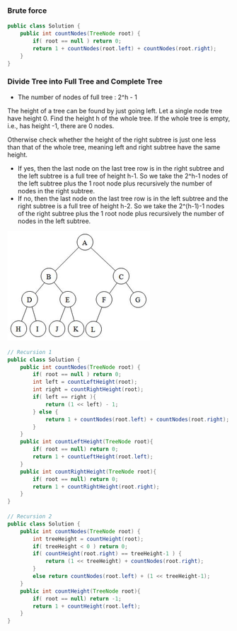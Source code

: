 ### Brute force 
```java
public class Solution {
    public int countNodes(TreeNode root) {
        if( root == null ) return 0;
        return 1 + countNodes(root.left) + countNodes(root.right);
    }
}
```


### Divide Tree into Full Tree and Complete Tree
* The number of nodes of full tree : 2^h - 1
  
The height of a tree can be found by just going left. Let a single node tree have height 0. Find the height h of the whole tree. If the whole tree is empty, i.e., has height -1, there are 0 nodes.

Otherwise check whether the height of the right subtree is just one less than that of the whole tree, meaning left and right subtree have the same height.

* If yes, then the last node on the last tree row is in the right subtree and the left subtree is a full tree of height h-1. So we take the 2^h-1 nodes of the left subtree plus the 1 root node plus recursively the number of nodes in the right subtree.
* If no, then the last node on the last tree row is in the left subtree and the right subtree is a full tree of height h-2. So we take the 2^(h-1)-1 nodes of the right subtree plus the 1 root node plus recursively the number of nodes in the left subtree.

![alt text](https://github.com/RagingPsyduck/Data-Structures-and-Algorithms-in-Java/blob/master/Binary%20Tree/Top-Down%26Bottom-Up/222.%20Count%20Complete%20Tree%20Nodes/CompleteBinary.jpg)


```java
// Recursion 1
public class Solution {
    public int countNodes(TreeNode root) {
        if( root == null ) return 0;
        int left = countLeftHeight(root);
        int right = countRightHeight(root);
        if( left == right ){
            return (1 << left) - 1;
        } else {
            return 1 + countNodes(root.left) + countNodes(root.right);
        }
    }
    public int countLeftHeight(TreeNode root){
        if( root == null) return 0;
        return 1 + countLeftHeight(root.left);
    }
    public int countRightHeight(TreeNode root){
        if( root == null) return 0;
        return 1 + countRightHeight(root.right);
    }
}

// Recursion 2
public class Solution {
    public int countNodes(TreeNode root) {
        int treeHeight = countHeight(root);
        if( treeHeight < 0 ) return 0;
        if( countHeight(root.right) == treeHeight-1 ) {
            return (1 << treeHeight) + countNodes(root.right);
        }
        else return countNodes(root.left) + (1 << treeHeight-1);
    }
    public int countHeight(TreeNode root){
        if( root == null) return -1;
        return 1 + countHeight(root.left);
    }
}
```